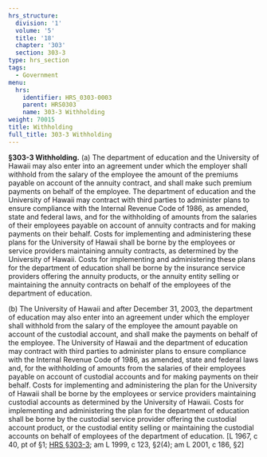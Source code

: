 ```yaml
---
hrs_structure:
  division: '1'
  volume: '5'
  title: '18'
  chapter: '303'
  section: 303-3
type: hrs_section
tags:
  - Government
menu:
  hrs:
    identifier: HRS_0303-0003
    parent: HRS0303
    name: 303-3 Withholding
weight: 70015
title: Withholding
full_title: 303-3 Withholding
---
```

**§303-3 Withholding.** (a) The department of education and the University of Hawaii may also enter into an agreement under which the employer shall withhold from the salary of the employee the amount of the premiums payable on account of the annuity contract, and shall make such premium payments on behalf of the employee. The department of education and the University of Hawaii may contract with third parties to administer plans to ensure compliance with the Internal Revenue Code of 1986, as amended, state and federal laws, and for the withholding of amounts from the salaries of their employees payable on account of annuity contracts and for making payments on their behalf. Costs for implementing and administering these plans for the University of Hawaii shall be borne by the employees or service providers maintaining annuity contracts, as determined by the University of Hawaii. Costs for implementing and administering these plans for the department of education shall be borne by the insurance service providers offering the annuity products, or the annuity entity selling or maintaining the annuity contracts on behalf of the employees of the department of education.

(b) The University of Hawaii and after December 31, 2003, the department of education may also enter into an agreement under which the employer shall withhold from the salary of the employee the amount payable on account of the custodial account, and shall make the payments on behalf of the employee. The University of Hawaii and the department of education may contract with third parties to administer plans to ensure compliance with the Internal Revenue Code of 1986, as amended, state and federal laws and, for the withholding of amounts from the salaries of their employees payable on account of custodial accounts and for making payments on their behalf. Costs for implementing and administering the plan for the University of Hawaii shall be borne by the employees or service providers maintaining custodial accounts as determined by the University of Hawaii. Costs for implementing and administering the plan for the department of education shall be borne by the custodial service provider offering the custodial account product, or the custodial entity selling or maintaining the custodial accounts on behalf of employees of the department of education. [L 1967, c 40, pt of §1; [HRS §303-3](/title-18/chapter-303/section-303-3/); am L 1999, c 123, §2(4); am L 2001, c 186, §2]